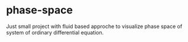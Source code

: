 # phase-space
Just small project with fluid based approche to visualize phase space of system of ordinary differential equation.
